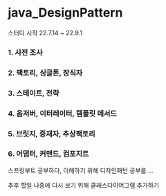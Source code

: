 # java_DesignPattern

스터디 시작
22.7.14 ~ 22.9.1

### 1. 사전 조사

### 2. 팩토리, 싱글톤, 장식자

### 3. 스테이트, 전략

### 4. 옵저버, 이터레이터, 템플릿 메서드

### 5. 브릿지, 중재자, 추상팩토리

### 6. 어뎁터, 커맨드, 컴포지트


스프링부트 공부하다, 이해하기 위해 디자인패턴 공부를....

추후 할일
	나중에 다시 보기 위해 클래스다이어그램 추가하기